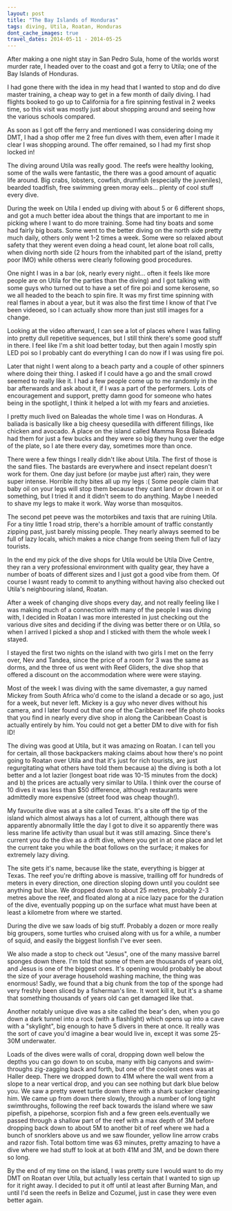 ```yaml
---
layout: post
title: "The Bay Islands of Honduras"
tags: diving, Utila, Roatan, Honduras
dont_cache_images: true
travel_dates: 2014-05-11 - 2014-05-25
---
```


After making a one night stay in San Pedro Sula, home of the worlds worst murder
rate, I headed over to the coast and got a ferry to Utila; one of the
Bay Islands of Honduras.

<!-- more -->

I had gone there with the idea in my head that I wanted to stop and do dive
master training, a cheap way to get in a few month of daily diving. I had
flights booked to go up to California for a fire spinning festival in 2 weeks
time, so this visit was mostly just about shopping around and seeing how the
various schools compared.

As soon as I got off the ferry and mentioned I was considering doing my DMT, I
had a shop offer me 2 free fun dives with them, even after I made it clear I was
shopping around. The offer remained, so I had my first shop locked in!

The diving around Utila was really good. The reefs were healthy looking, some of
the walls were fantastic, the there was a good amount of aquatic life around.
Big crabs, lobsters, cowfish, drumfish (especially the juveniles), bearded
toadfish, free swimming green moray eels... plenty of cool stuff every dive.

During the week on Utila I ended up diving with about 5 or 6 different shops,
and got a much better idea about the things that are important to me in picking
where I want to do more training. Some had tiny boats and some had fairly big
boats. Some went to the better diving on the north side pretty much daily,
others only went 1-2 times a week. Some were so relaxed about safety that they
werent even doing a head count, let alone boat roll calls, when diving north
side (2 hours from the inhabited part of the island, pretty poor IMO) while
otherss were clearly following good procedures.

One night I was in a bar (ok, nearly every night... often it feels like more
people are on Utila for the parties than the diving) and I got talking with some
guys who turned out to have a set of fire poi and some kerosene, so we all
headed to the beach to spin fire. It was my first time spinning with real flames
in about a year, but it was also the first time I know of that I've been
videoed, so I can actually show more than just still images for a change.

Looking at the video afterward, I can see a lot of places where I was falling
into pretty dull repetitive sequences, but I still think there's some good stuff
in there. I feel like I'm a shit load better today, but then again I mostly spin
LED poi so I probably cant do everything I can do now if I was using fire poi.

Later that night I went along to a beach party and a couple of other spinners
where doing their thing. I asked if I could have a go and the small crowd seemed
to really like it. I had a few people come up to me randomly in the bar
afterwards and ask about it, if I was a part of the performers. Lots of
encouragement and support, pretty damn good for someone who hates being in the
spotlight, I think it helped a lot with my fears and anxieties.

I pretty much lived on Baleadas the whole time I was on Honduras. A baliada is
basically like a big cheesy quesedilla with different fillings, like chicken and
avocado. A place on the island called Mamma Rosa Baleada had them for just a few
bucks and they were so big they hung over the edge of the plate, so I ate there
every day, sometimes more than once.

There were a few things I really didn't like about Utila. The first of those is
the sand flies. The bastards are everywhere and insect repelant doesn't work for
them. One day just before (or maybe just after) rain, they were super intense.
Horrible itchy bites all up my legs :( Some people claim that baby oil on your
legs will stop them because they cant land or drown in it or something, but I
tried it and it didn't seem to do anything. Maybe I needed to shave my legs to
make it work. Way worse than mosquitos.

The second pet peeve was the motorbikes and taxis that are ruining Utila. For a
tiny little 1 road strip, there's a horrible amount of traffic constantly
zipping past, just barely missing people. They nearly always seemed to be full
of lazy locals, which makes a nice change from seeing them full of lazy
tourists.

In the end my pick of the dive shops for Utila would be Utila Dive Centre, they
ran a very professional environment with quality gear, they have a number of
boats of different sizes and I just got a good vibe from them. Of course I wasnt
ready to commit to anything without having also checked out Utila's neighbouring
island, Roatan.

After a week of changing dive shops every day, and not really feeling like I was
making much of a connection with many of the people I was diving with, I decided
in Roatan I was more interested in just checking out the various dive sites and
deciding if the diving was better there or on Utila, so when I arrived I picked
a shop and I sticked with them the whole week I stayed.

I stayed the first two nights on the island with two girls I met on the ferry
over, Nev and Tandea, since the price of a room for 3 was the same as dorms, and
the three of us went with Reef Gliders, the dive shop that offered a discount on
the accommodation where were were staying.

Most of the week I was diving with the same divemaster, a guy named Mickey from
South Africa who'd come to the island a decade or so ago, just for a week, but
never left. Mickey is a guy who never dives without his camera, and I later
found out that one of the Caribbean reef life photo books that you find in
nearly every dive shop in along the Caribbean Coast is actually entirely by him.
You could not get a better DM to dive with for fish ID!

The diving was good at Utila, but it was amazing on Roatan. I can tell you for
certain, all those backpackers making claims about how there's no point going to
Roatan over Utila and that it's just for rich tourists, are just regurgitating
what others have told them because a) the diving is both a lot better and a lot
lazier (longest boat ride was 10-15 minutes from the dock) and b) the prices are
actually very similar to Utila. I think over the course of 10 dives it was less
than $50 difference, although restaurants were admittedly more expensive (street
food was cheap though!).

My favourite dive was at a site called Texas. It's a site off the tip of the
island which almost always has a lot of current, although there was apparently
abnormally little the day I got to dive it so apparently there was less marine
life activity than usual but it was still amazing. Since there's current you do
the dive as a drift dive, where you get in at one place and let the current take
you while the boat follows on the surface; it makes for extremely lazy diving.

The site gets it's name, because like the state, everything is bigger at Texas.
The reef you're drifting above is massive, trailling off for hundreds of meters
in every direction, one direction sloping down until you couldnt see anything
but blue. We dropped down to about 25 metres, probably 2-3 metres above the
reef, and floated along at a nice lazy pace for the duration of the dive,
eventually popping up on the surface what must have been at least a kilometre
from where we started.

During the dive we saw loads of big stuff. Probably a dozen or more really big
groupers, some turtles who cruised along with us for a while, a number of squid,
and easily the biggest lionfish I've ever seen.

We also made a stop to check out "Jesus", one of the many massive barrel sponges
down there. I'm told that some of them are thousands of years old, and Jesus is
one of the biggest ones. It's opening would probably be about the size of your
average household washing machine, the thing was enormous! Sadly, we found that
a big chunk from the top of the sponge had very freshly been sliced by a
fisherman's line. It wont kill it, but it's a shame that something thousands of
years old can get damaged like that.

Another notably unique dive was a site called the bear's den, when you go down a
dark tunnel into a rock (with a flashlight) which opens up into a cave with a
"skylight", big enough to have 5 divers in there at once. It really was the sort
of cave you'd imagine a bear would live in, except it was some 25-30M underwater.

Loads of the dives were walls of coral, dropping down well below the depths you
can go down to on scuba, many with big canyons and swim-throughs zig-zagging
back and forth, but one of the coolest ones was at Haller deep. There we dropped
down to 41M where the wall went from a slope to a near vertical drop, and you
can see nothing but dark blue below you. We saw a pretty sweet turtle down there
with a shark sucker cleaning him. We came up from down there slowly, through a
number of long tight swimthroughs, following the reef back towards the island
where we saw pipefish, a pipehorse, scorpion fish and a few green eels.eventually we passed
through a shallow part of the reef with a max depth of 3M before dropping back
down to about 5M to another bit of reef where we had a bunch of snorklers above
us and we saw flounder, yellow line arrow crabs and razor fish. Total bottom
time was 63 minutes, pretty amazing to have a dive where we had stuff to look at
at both 41M and 3M, and be down there so long.

By the end of my time on the island, I was pretty sure I would want to do my DMT on
Roatan over Utila, but actually less certain that I wanted to sign up for it
right away. I decided to put it off until at least after Burning Man, and until
I'd seen the reefs in Belize and Cozumel, just in case they were even better
again.
